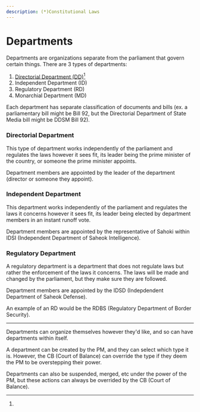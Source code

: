 ```yaml
---
description: (*)Constitutional Laws
---
```


# Departments

Departments are organizations separate from the parliament that govern certain things. There are 3 types of departments:

1. [Directorial Department (DD)](#user-content-fn-1)[^1]
2. Independent Department (ID)
3. Regulatory Department (RD)
4. Monarchial Department (MD)

Each department has separate classification of documents and bills (ex. a parliamentary bill might be Bill 92, but the Directorial Department of State Media bill might be DDSM Bill 92).

### Directorial Department

This type of department works independently of the parliament and regulates the laws however it sees fit, its leader being the prime minister of the country, or someone the prime minister appoints.

Department members are appointed by the leader of the department (director or someone they appoint).

### Independent Department

This department works independently of the parliament and regulates the laws it concerns however it sees fit, its leader being elected by department members in an instant runoff vote.

Department members are appointed by the representative of Sahoki within IDSI (Independent Department of Saheok Intelligence).

### Regulatory Department

A regulatory department is a department that does not regulate laws but rather the enforcement of the laws it concerns. The laws will be made and changed by the parliament, but they make sure they are followed.

Department members are appointed by the IDSD (Indepdendent Department of Saheok Defense).

An example of an RD would be the RDBS (Regulatory Department of Border Security).

***

Departments can organize themselves however they'd like, and so can have departments within itself.

A department can be created by the PM, and they can select which type it is. However, the CB (Court of Balance) can override the type if they deem the PM to be overstepping their power.

Departments can also be suspended, merged, etc under the power of the PM, but these actions can always be overrided by the CB (Court of Balance).

[^1]: 
